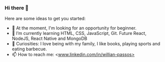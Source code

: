 ### Hi there 👋

<!--
**PassosWillian/PassosWillian** is a ✨ _special_ ✨ repository because its `README.md` (this file) appears on your GitHub profile.

Here are some ideas to get you started:

- 🔭 I’m currently working on ...
- 🌱 I’m currently learning HTML, CSS, JavaScript, Git
- 👯 I’m looking to collaborate on ...
- 🤔 I’m looking for help with ...
- 💬 Ask me about ...
- 📫 How to reach me: [Linkedin]
- 😄 Pronouns: ...
- ⚡ Fun fact: ...
-->

Here are some ideas to get you started:

- 🔭 At the moment, I'm looking for an opportunity for beginner.
- 🌱 I’m currently learning HTML, CSS, JavaScript, Git. Future React, NodeJS, React Native and MongoDB
- 💭 Curiosities: I love being with my family, I like books, playing sports and eating barbecue.
- 📫 How to reach me: <www.linkedin.com/in/willian-passos>


